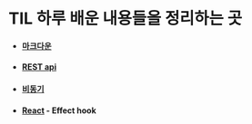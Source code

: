 # TIL 하루 배운 내용들을 정리하는 곳
+ #### [마크다운](https://github.com/gozld5153/TIL/blob/main/%EB%A7%88%ED%81%AC%EB%8B%A4%EC%9A%B4/%EB%A7%88%ED%81%AC%EB%8B%A4%EC%9A%B4.md)
+ #### [REST api](https://github.com/gozld5153/TIL/blob/main/Network/REST%20api.md)
+ #### [비동기](https://github.com/gozld5153/TIL/blob/main/%EB%B9%84%EB%8F%99%EA%B8%B0/%EB%B9%84%EB%8F%99%EA%B8%B0.md)
+ #### [React](https://github.com/gozld5153/TIL/tree/main/React) - Effect hook